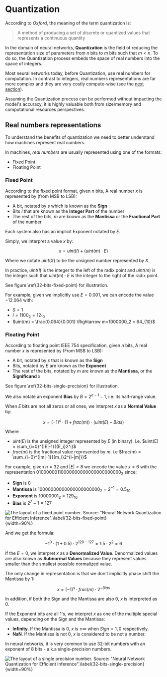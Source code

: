 # Quantization

According to _Oxford_, the meaning of the term quantization is:

> A method of producing a set of discrete or quantized values that represents a continuous quantity

In the domain of neural networks, **Quantization** is the field of reducing the representation size of parameters from $n$ bits to $m$ bits such that $m < n$. To do so, the Quantization process embeds the space of real numbers into the space of integers.

Most neural networks today, before Quantization, use real numbers for computation. In contrast to integers, real numbers representations are far more complex and they are very costly compute-wise (see the [next section](#real-numbers-representations)).

Assuming the Quantization process can be performed without impacting the model's accuracy, it is highly valuable both from size/memory and computational resources perspectives.

## Real numbers representations

To understand the benefits of quantization we need to better understand how machines represent real numbers.

In machines, *real numbers* are usually represented using one of the formats:

- Fixed Point
- Floating Point

### Fixed Point

According to the fixed point format, given $n$ bits, A real number $x$ is represented by (from MSB to LSB):

- A bit, notated by $s$ which is known as the **Sign**
- Bits $I$ that are known as the **Integer Part** of the number
- The rest of the bits, $m$ are known as the **Mantissa** or the **Fractional Part** of the number

Each system also has an implicit Exponent notated by $E$.

Simply, we interpret a value $x$ by:

$$
    x = uint(I) + (uint(m) \cdot E)
$$

Where we notate $uint(X)$ to be the unsigned number represented by $X$.

In practice, $uint(I)$ is the integer to the left of the radix point and $uint(m)$ is the integer such that $uint(m) \cdot E$ is the integer to the right of the radix point.

See figure \ref{32-bits-fixed-point} for illustration.

For example, given we implicitly use $E = 0.001$, we can encode the value $- 12.064$ with:

- $S = 1$
- $I = 1100_2 = 12_{10}$
- $uint(m) = \frac{0.064}{0.001} \Rightarrow m=1000000_2 = 64_{10}$

### Floating Point

According to floating point IEEE 754 specification, given $n$ bits, A real number $x$ is represented by (From MSB to LSB):

- A bit, notated by $s$ that is known as the **Sign**
- Bits, notated by $E$ are known as the **Exponent**
- The rest of the bits, notated by $m$ are known as the **Mantissa**, or the **Significand**
x

See figure \ref{32-bits-single-precision} for illustration.

We also notate an exponent **Bias** by $B = 2^{e-1} - 1$, i.e. its half-range value.

When $E$ bits are not all zeros or all ones, we interpret $x$ as a **Normal Value** by:

$$
    x = (-1)^s \cdot (1 + frac(m)) \cdot (uint(E) - Bias)
$$

Where 

- $uint(E)$ is the unsigned integer represented by $E$ (in binary). i.e. $uint(E) = \sum_{i=0}^{|E|-1}{{E_i}2^i}$
- $frac(m)$ is the fractional value represented by $m$. i.e $frac(m) = \sum_{i=0}^{|m|-1}{{m_i}2^{i-|m|}}$

For example, given $n = 32$ and $|E| = 8$ we encode the value $x = 6$ with the representation $01000000110000000000000000000000_2$ since:

- **Sign** is $0$
- **Mantissa** is $10000000000000000000000_2 = 2^{-1} = 0.5_{10}$
- **Exponent** is $10000001_2 = 129_{10}$
- **Bias** is $2^7 - 1 = 127$

![The layout of a fixed point number. Source: "Neural Network Quantization for Efficient Inference".\label{32-bits-fixed-point}](assets/32-bits-fixed-point.png){width=90%}

And we get the formula:

$$
    -1^0 \cdot (1 + 0.5) \cdot 2^{129 - 127} = 1.5 \cdot 2^2 = 6
$$

If the $E = 0$, we interpret $x$ as a **Denormalized Value**. Denormalized values are also known as **Subnormal Values** because they represent values smaller than the smallest possible normalized value.

The only change in representation is that we don't implicitly phase shift the Mantissa by 1:

$$
    x = (-1)^s \cdot frac(m) \cdot 2^{-Bias}
$$

In addition, if both the Sign and the Mantissa are also 0, $x$ is interpreted as 0.

If the Exponent bits are all 1's, we interpret $x$ as one of the multiple special values, depending on the Sign and the Mantissa:

- **Infinity**. If the Mantissa is 0, $x$ is $\pm \infty$ when $Sign = 1, 0$ respectively.
- **NaN**. If the Mantissa is not 0, $x$ is considered to be not a number.

In neural networks, it is very common to use 32-bit numbers with an exponent of 8 bits - a.k.a single-precision numbers.

![The layout of a single precision number. Source: "Neural Network Quantization for Efficient Inference".\label{32-bits-single-precision}](assets/32-bits-single-precision.png){width=90%}